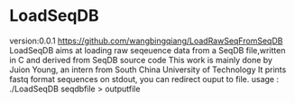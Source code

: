 # LoadSeqDB 
version:0.0.1
https://github.com/wangbingqiang/LoadRawSeqFromSeqDB
LoadSeqDB aims at loading raw seqeuence data from a SeqDB file,written in C and derived from SeqDB source code
This work is mainly done by Juion Young, an intern from South China University of Technology
It prints fastq format sequences on stdout, you can redirect ouput to file.
usage : ./LoadSeqDB seqdbfile > outputfile